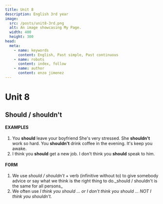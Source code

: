 ```yaml
---
title: Unit 8
description: English 3rd year
image:
  src: /posts/unit8-3rd.png
  alt: An image showcasing My Page.
  width: 400
  height: 300
head:
  meta:
    - name: keywords
      content: English, Past simple, Past continuous
    - name: robots
      content: index, follow
    - name: author
      content: enzo jimenez
---
```


# Unit 8

## Should / shouldn't

#### EXAMPLES

1. You **should** leave your boyfriend She's very stressed. She **shouldn't** work so hard. You **shouldn't** drink coffee in the evening. It's keep you awake.
2. I think you **should** get a new job. I don't think you **should** speak to him.

#### FORM

1. We use _should / shouldn't_ + verb (infinitive without to) to give somebody advice or say what we think is the right thing to do.\_should / shouldn't is the same for all persons\_
2. We often use _I think you should ... or I don't think you should ..._ _NOT_  _I think you shouldn't._
